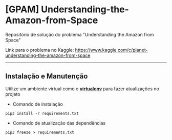# [GPAM] Understanding-the-Amazon-from-Space
Repositório de solução do problema "Understanding the Amazon from Space"

Link para o problema no Kaggle: https://www.kaggle.com/c/planet-understanding-the-amazon-from-space

___
## Instalação e Manutenção

Utilize um ambiente virtual como o [**virtualenv**](https://virtualenv.pypa.io/en/stable/#) para fazer atualizações no projeto

* Comando de instalação
  
``` 
pip3 install -r requirements.txt
```
* Comando de atualização das dependências

 
 ```
 pip3 freeze > requirements.txt
 ```
